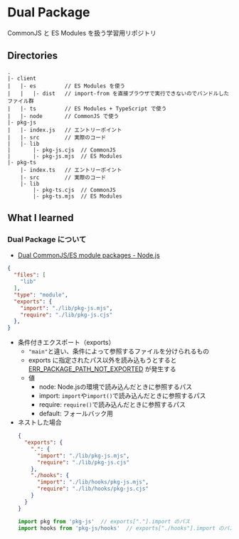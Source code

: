 # Dual Package

CommonJS と ES Modules を扱う学習用リポジトリ


## Directories

```
.
|- client
|   |- es         // ES Modules を使う
|   |   |- dist   // import-from を直接ブラウザで実行できないのでバンドルしたファイル群
|   |- ts         // ES Modules + TypeScript で使う
|   |- node       // CommonJS で使う
|- pkg-js
|   |- index.js   // エントリーポイント
|   |- src        // 実際のコード
|   |- lib
|       |- pkg-js.cjs  // CommonJS
|       |- pkg-js.mjs  // ES Modules
|- pkg-ts
    |- index.ts   // エントリーポイント
    |- src        // 実際のコード
    |- lib
        |- pkg-ts.cjs  // CommonJS
        |- pkg-ts.mjs  // ES Modules
```

## What I learned

### Dual Package について

- [Dual CommonJS/ES module packages - Node.js](https://nodejs.org/api/packages.html#dual-commonjses-module-packages)

```json
{
  "files": [
    "lib"
  ],
  "type": "module",
  "exports": {
    "import": "./lib/pkg-js.mjs",
    "require": "./lib/pkg-js.cjs"
  },
}
```

- 条件付きエクスポート（exports）
  - `"main"`と違い、条件によって参照するファイルを分けられるもの
  - exports に指定されたパス以外を読み込もうとすると [ERR\_PACKAGE\_PATH\_NOT\_EXPORTED](https://nodejs.org/api/errors.html#err_package_path_not_exported) が発生する
  - 値
    - node: Node.jsの環境で読み込んだときに参照するパス
    - import: `import`や`import()`で読み込んだときに参照するパス
    - require: `require()`で読み込んだときに参照するパス
    - default: フォールバック用
- ネストした場合
    ```json
    {
      "exports": {
        ".": {
          "import": "./lib/pkg-js.mjs",
          "require": "./lib/pkg-js.cjs"
        },
        "./hooks": {
          "import": "./lib/hooks/pkg-js.mjs",
          "require": "./lib/hooks/pkg-js.cjs"
        }
      }
    }
    ```
    ```js
    import pkg from 'pkg-js'  // exports["."].import のパス
    import hooks from 'pkg-js/hooks'  // exports["./hooks"].import のパス
    ```